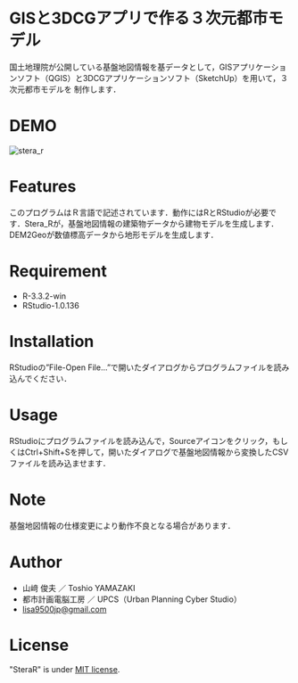 # GISと3DCGアプリで作る３次元都市モデル

国土地理院が公開している基盤地図情報を基データとして，GISアプリケーションソフト（QGIS）と3DCGアプリケーションソフト（SketchUp）を用いて，３次元都市モデルを
制作します．

# DEMO

![stera_r](https://user-images.githubusercontent.com/21374896/157591374-c7f2aa3a-8807-4cee-aa2e-484b49765938.png)

# Features

このプログラムはＲ言語で記述されています．動作にはRとRStudioが必要です．Stera_Rが，基盤地図情報の建築物データから建物モデルを生成します．DEM2Geoが数値標高データから地形モデルを生成します．

# Requirement

* R-3.3.2-win
* RStudio-1.0.136

# Installation

RStudioの”File-Open File...”で開いたダイアログからプログラムファイルを読み込んでください．

# Usage

RStudioにプログラムファイルを読み込んで，Sourceアイコンをクリック，もしくはCtrl+Shift+Sを押して，開いたダイアログで基盤地図情報から変換したCSVファイルを読み込ませます．

# Note

基盤地図情報の仕様変更により動作不良となる場合があります．

# Author

* 山﨑 俊夫 ／ Toshio YAMAZAKI
* 都市計画電脳工房 ／ UPCS（Urban Planning Cyber Studio）
* lisa9500jp@gmail.com

# License

"SteraR" is under [MIT license](https://en.wikipedia.org/wiki/MIT_License).
